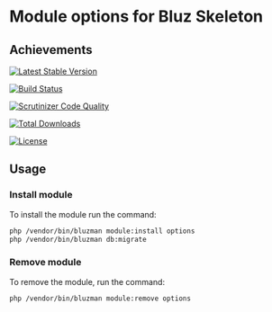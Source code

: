 # Module options for Bluz Skeleton
## Achievements

[![Latest Stable Version](https://img.shields.io/packagist/v/bluzphp/module-options.svg?label=version&style=flat)](https://packagist.org/packages/bluzphp/module-options)

[![Build Status](https://img.shields.io/travis/bluzphp/module-options/master.svg?style=flat)](https://travis-ci.org/bluzphp/module-options)

[![Scrutinizer Code Quality](https://img.shields.io/scrutinizer/g/bluzphp/module-options.svg?style=flat)](https://scrutinizer-ci.com/g/bluzphp/module-options/)

[![Total Downloads](https://img.shields.io/packagist/dt/bluzphp/module-options.svg?style=flat)](https://packagist.org/packages/bluzphp/module-options)

[![License](https://img.shields.io/packagist/l/bluzphp/module-options.svg?style=flat)](https://packagist.org/packages/bluzphp/module-options)

## Usage
### Install module
To install the module run the command:
  
```bash
php /vendor/bin/bluzman module:install options
php /vendor/bin/bluzman db:migrate
```

### Remove module
To remove the module, run the command:
    
```bash
php /vendor/bin/bluzman module:remove options
```
